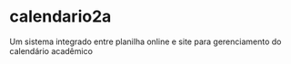 # calendario2a
Um sistema integrado entre planilha online e site para gerenciamento do calendário acadêmico
